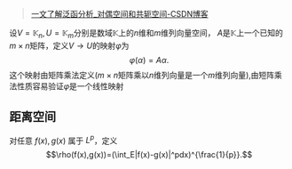 >[一文了解泛函分析\_对偶空间和共轭空间-CSDN博客](https://blog.csdn.net/yao09605/article/details/107915078)

设$V=\mathbb{K}_n,U=\mathbb{K}_m$分别是数域$\mathbb{K}$上的$n$维和$m$维列向量空间， $A$是$\mathbb{K}$上一个已知的$m\times n$矩阵，定义$V\to U$的映射$\varphi$为
   $$\varphi(\alpha)=A\alpha.$$ 
   这个映射由矩阵乘法定义$(m\times n$矩阵乘以$n$维列向量是一个$m$维列向量),由短阵乘法性质容易验证$\varphi$是一个线性映射
## 距离空间
对任意 $f(x),g(x)$ 属于 $L^{p}$，定义
$$\rho(f(x),g(x))=(\int_E|f(x)-g(x)|^pdx)^{\frac{1}{p}}.$$
